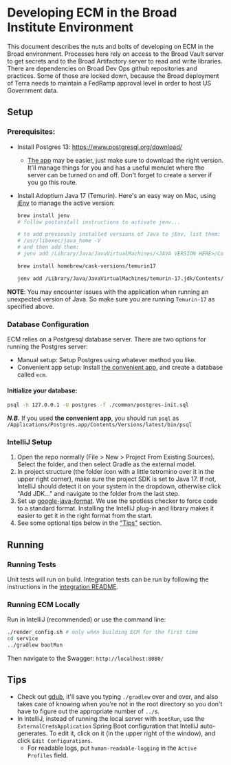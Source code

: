 # Developing ECM in the Broad Institute Environment

This document describes the nuts and bolts of developing on ECM in the Broad
environment. Processes here rely on access to the Broad Vault server to get secrets and to
the Broad Artifactory server to read and write libraries. There are dependencies on Broad
Dev Ops github repositories and practices. Some of those are locked down, because the
Broad deployment of Terra needs to maintain a FedRamp approval level in order to host US
Government data.


## Setup

### Prerequisites:

- Install Postgres 13: https://www.postgresql.org/download/
  - [The app](https://postgresapp.com/downloads.html) may be easier, just make sure to download the right version. It'll manage things for you and has a useful menulet where the server can be turned on and off. Don't forget to create a server if you go this route.
- Install Adoptium Java 17 (Temurin). Here's an easy way on Mac, using [jEnv](https://www.jenv.be/) to manage the active version:

    ```sh
    brew install jenv
    # follow postinstall instructions to activate jenv...

    # to add previously installed versions of Java to jEnv, list them:
    # /usr/libexec/java_home -V
    # and then add them:
    # jenv add /Library/Java/JavaVirtualMachines/<JAVA VERSION HERE>/Contents/Home

    brew install homebrew/cask-versions/temurin17

    jenv add /Library/Java/JavaVirtualMachines/temurin-17.jdk/Contents/Home
    ```

**NOTE**: You may encounter issues with the application when running an unexpected version of Java. So make sure you are running `Temurin-17` as specified above.


### Database Configuration
ECM relies on a Postgresql database server. There are two options for running the Postgres server:

- Manual setup:
  Setup Postgres using whatever method you like.
- Convenient app setup:
  Install [the convenient app](https://postgresapp.com/), and create a database called `ecm`.

#### Initialize your database:
```sh
psql -h 127.0.0.1 -U postgres -f ./common/postgres-init.sql
```
***N.B.*** If you used **the convenient app**, you should run `psql` as `/Applications/Postgres.app/Contents/Versions/latest/bin/psql`

### IntelliJ Setup

1. Open the repo normally (File > New > Project From Existing Sources). Select the folder, and then select Gradle as the external model.
2. In project structure (the folder icon with a little tetromino over it in the upper
   right corner), make sure the project SDK is set to Java 17. If not, IntelliJ should
   detect it on your system in the dropdown, otherwise click "Add JDK..." and navigate to
   the folder from the last step.
3. Set up [google-java-format](https://github.com/google/google-java-format). We use the
   spotless checker to force code to a standard format. Installing the IntelliJ plug-in
   and library makes it easier to get it in the right format from the start.
4. See some optional tips below in the ["Tips"](#tips) section.

## Running

### Running Tests

Unit tests will run on build.  Integration tests can be run by following the instructions in the [integration README](/integration/README.md).

### Running ECM Locally

Run in IntelliJ (recommended) or use the command line:

```sh
./render_config.sh # only when building ECM for the first time
cd service
../gradlew bootRun
```

Then navigate to the Swagger: `http://localhost:8080/`


## Tips
- Check out [gdub](https://github.com/gdubw/gdub), it'll save you typing `./gradlew` over
  and over, and also takes care of knowing when you're not in the root directory so you
  don't have to figure out the appropriate number of `../`s.
- In IntelliJ, instead of running the local server with `bootRun`, use the `ExternalCredsApplication` Spring
  Boot configuration that IntelliJ auto-generates. To edit it, click on it (in the upper
  right of the window), and click `Edit Configurations`.
    - For readable logs, put `human-readable-logging` in the `Active Profiles` field.
